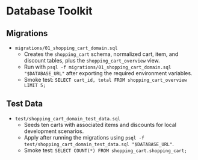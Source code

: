 # Database Toolkit

## Migrations

- `migrations/01_shopping_cart_domain.sql`
  - Creates the `shopping_cart` schema, normalized cart, item, and discount tables, plus the `shopping_cart_overview` view.
  - Run with `psql -f migrations/01_shopping_cart_domain.sql "$DATABASE_URL"` after exporting the required environment variables.
  - Smoke test: `SELECT cart_id, total FROM shopping_cart_overview LIMIT 5;`

## Test Data

- `test/shopping_cart_domain_test_data.sql`
  - Seeds ten carts with associated items and discounts for local development scenarios.
  - Apply after running the migrations using `psql -f test/shopping_cart_domain_test_data.sql "$DATABASE_URL"`.
  - Smoke test: `SELECT COUNT(*) FROM shopping_cart.shopping_cart;`
